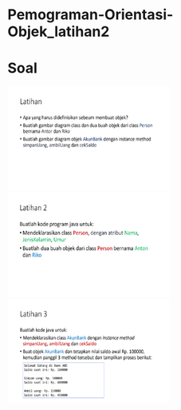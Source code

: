 # Pemograman-Orientasi-Objek_latihan2

# Soal

<img src="Dokumentasi/Screenshot%20(12).png" height="210" width="325">  <img src="Dokumentasi/Screenshot%20(13).png" height="210" width="325">  <img src="Dokumentasi/Screenshot%20(14).png" height="210" width="325">  
